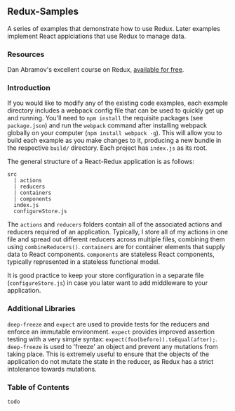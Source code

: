 ## Redux-Samples
A series of examples that demonstrate how to use Redux. Later examples implement React applciations that use Redux to manage data.

### Resources
Dan Abramov's excellent course on Redux, [available for free](https://egghead.io/series/getting-started-with-redux).

### Introduction
If you would like to modify any of the existing code examples, each example directory includes a webpack config file that can be used to quickly get up and running. You'll need to `npm install` the requisite packages (see `package.json`) and run the `webpack` command after installing webpack globally on your computer (`npm install webpack -g`). This will allow you to build each example as you make changes to it, producing a new bundle in the respective `build/` directory. Each project has `index.js` as its root.

The general structure of a React-Redux application is as follows:
```
src
  | actions
  | reducers
  | containers
  | components
  index.js
  configureStore.js
```

The `actions` and `reducers` folders contain all of the associated actions and reducers required of an application. Typically, I store all of my actions in one file and spread out different reducers across multiple files, combining them using `combineReducers()`. `containers` are for container elements that supply data to React components. `components` are stateless React components, typically represented in a stateless functional model.

It is good practice to keep your store configuration in a separate file (`configureStore.js`) in case you later want to add middleware to your application.

### Additional Libraries
`deep-freeze` and `expect` are used to provide tests for the reducers and enforce an immutable environment. `expect` provides improved assertion testing with a very simple syntax: `expect(foo(before)).toEqual(after);`. `deep-freeze` is used to 'freeze' an object and prevent any mutations from taking place. This is extremely useful to ensure that the objects of the application do not mutate the state in the reducer, as Redux has a strict intolerance towards mutations.

### Table of Contents
`todo`
